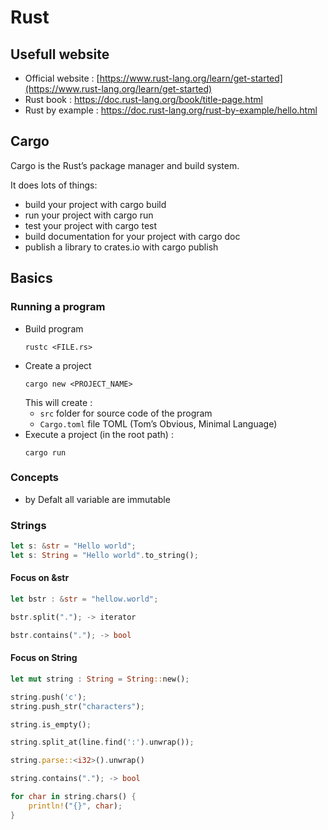 # Rust 

## Usefull website 

 - Official website : [https://www.rust-lang.org/learn/get-started](https://www.rust-lang.org/learn/get-started)
 - Rust book : https://doc.rust-lang.org/book/title-page.html
 - Rust by example : https://doc.rust-lang.org/rust-by-example/hello.html

## Cargo

Cargo is the Rust’s package manager and build system.

It does lots of things:
- build your project with cargo build
- run your project with cargo run
- test your project with cargo test
- build documentation for your project with cargo doc
- publish a library to crates.io with cargo publish


## Basics

### Running a program
- Build program
    ```
    rustc <FILE.rs>
    ```
- Create a project
    ```
    cargo new <PROJECT_NAME>
    ```
    This will create :
    - `src` folder for source code of the program
    - `Cargo.toml` file TOML (Tom’s Obvious, Minimal Language)
- Execute a project (in the root path) :
    ```
    cargo run
    ```

### Concepts

- by Defalt all variable are immutable

### Strings

```rust
let s: &str = "Hello world";
let s: String = "Hello world".to_string();
```

#### Focus on &str

```rust
let bstr : &str = "hellow.world";

bstr.split("."); -> iterator

bstr.contains("."); -> bool
```

#### Focus on String
```rust
let mut string : String = String::new();

string.push('c');
string.push_str("characters");

string.is_empty();

string.split_at(line.find(':').unwrap());

string.parse::<i32>().unwrap()

string.contains("."); -> bool

for char in string.chars() {
    println!("{}", char);
}
```


